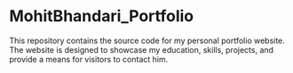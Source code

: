 # MohitBhandari_Portfolio
This repository contains the source code for my personal portfolio website. The website is designed to showcase my education, skills, projects, and provide a means for visitors to contact him.
